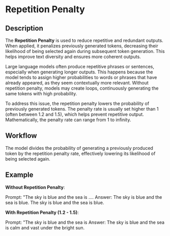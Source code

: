 # Repetition Penalty

## Description

The **Repetition Penalty** is used to reduce repetitive and redundant outputs.
When applied, it penalizes previously generated tokens, decreasing their likelihood of being selected again during subsequent token generation.
This helps improve text diversity and ensures more coherent outputs.

Large language models often produce repetitive phrases or sentences, especially when generating longer outputs.
This happens because the model tends to assign higher probabilities to words or phrases that have already appeared, as they seem contextually more relevant.
Without repetition penalty, models may create loops, continuously generating the same tokens with high probability.

To address this issue, the repetition penalty lowers the probability of previously generated tokens.
The penalty rate is usually set higher than 1 (often between 1.2 and 1.5), which helps prevent repetitive output.
Mathematically, the penalty rate can range from 1 to infinity.

## Workflow

The model divides the probability of generating a previously produced token by the repetition penalty rate, effectively lowering its likelihood of being selected again.

## Example

**Without Repetition Penalty**:

Prompt: "The sky is blue and the sea is ....
Answer: The sky is blue and the sea is blue. The sky is blue and the sea is blue.

**With Repetition Penalty (1.2 - 1.5)**:

Prompt: "The sky is blue and the sea is
Answer: The sky is blue and the sea is calm and vast under the bright sun.
